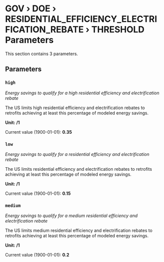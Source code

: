 # GOV › DOE › RESIDENTIAL_EFFICIENCY_ELECTRIFICATION_REBATE › THRESHOLD Parameters

This section contains 3 parameters.

## Parameters

### `high`
*Energy savings to qualify for a high residential efficiency and electrification rebate*

The US limits high residential efficiency and electrification rebates to retrofits achieving at least this percentage of modeled energy savings.

**Unit: /1**

Current value (1900-01-01): **0.35**


### `low`
*Energy savings to qualify for a residential efficiency and electrification rebate*

The US limits residential efficiency and electrification rebates to retrofits achieving at least this percentage of modeled energy savings.

**Unit: /1**

Current value (1900-01-01): **0.15**


### `medium`
*Energy savings to qualify for a medium residential efficiency and electrification rebate*

The US limits medium residential efficiency and electrification rebates to retrofits achieving at least this percentage of modeled energy savings.

**Unit: /1**

Current value (1900-01-01): **0.2**

